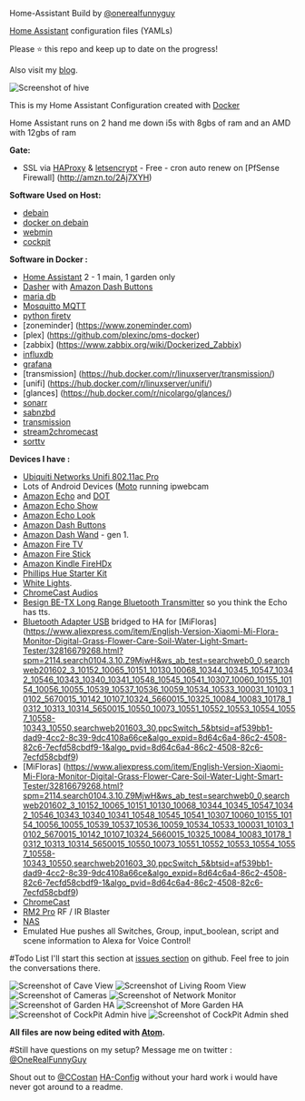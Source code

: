 Home-Assistant Build by [@onerealfunnyguy](https://twitter.com/onerealfunnyguy)

[Home Assistant](https://home-assistant.io/) configuration files (YAMLs)

Please :star: this repo and keep up to date on the progress!

Also visit my [blog](https://onerealfunnyguy.com).

![Screenshot of hive](https://onerealfunnyguy.com/screenshots/pic1.png)

This is my Home Assistant Configuration created with [Docker](https://home-assistant.io/docs/installation/docker/)

Home Assistant runs on 2 hand me down i5s with 8gbs of ram and an AMD with 12gbs of ram

**Gate:**
* SSL via [HAProxy](http://www.haproxy.org) & [letsencrypt](https://letsencrypt.org) - Free - cron auto renew on [PfSense Firewall] (http://amzn.to/2Aj7XYH)

**Software Used on Host:**
* [debain](https://www.debian.org)
* [docker on debain](https://www.docker.com/docker-debian)
* [webmin](http://www.webmin.com)
* [cockpit](http://cockpit-project.org)

**Software in Docker :**
* [Home Assistant](https://home-assistant.io/) 2 - 1 main, 1 garden only
* [Dasher](https://github.com/maddox/dasher) with [Amazon Dash Buttons](http://amzn.to/2hBiO8f)
* [maria db](https://hub.docker.com/_/mariadb/)
* [Mosquitto MQTT](https://hub.docker.com/_/eclipse-mosquitto/)
* [python firetv](https://github.com/happyleavesaoc/python-firetv)
* [zoneminder] (https://www.zoneminder.com)
* [plex] (https://github.com/plexinc/pms-docker)
* [zabbix] (https://www.zabbix.org/wiki/Dockerized_Zabbix)
* [influxdb](https://hub.docker.com/_/influxdb/)
* [grafana](https://hub.docker.com/r/grafana/grafana/)
* [transmission] (https://hub.docker.com/r/linuxserver/transmission/)
* [unifi] (https://hub.docker.com/r/linuxserver/unifi/)
* [glances] (https://hub.docker.com/r/nicolargo/glances/)
* [sonarr](https://hub.docker.com/r/linuxserver/sonarr/)
* [sabnzbd](https://github.com/linuxserver/docker-sabnzbd)
* [transmission](https://github.com/linuxserver/docker-transmission)
* [stream2chromecast](https://hub.docker.com/r/onerealfunnyguy/stream2cast/)
* [sorttv](https://hub.docker.com/r/onerealfunnyguy/sorttv/)


**Devices I have :**
* [Ubiquiti Networks Unifi 802.11ac Pro](http://amzn.to/2zdBR0i)
* Lots of Android Devices ([Moto](http://amzn.to/2xWSxYr) running ipwebcam
* [Amazon Echo](http://amzn.to/2zb9EHa) and [DOT](http://amzn.to/2h1pg7V)
* [Amazon Echo Show](http://amzn.to/2zfLayF)
* [Amazon Echo Look](http://amzn.to/2zh7w2J)
* [Amazon Dash Buttons](http://amzn.to/2hBiO8f)
* [Amazon Dash Wand](http://amzn.to/2zgb5q6) - gen 1.
* [Amazon Fire TV](http://amzn.to/2zglRMS)
* [Amazon Fire Stick](http://amzn.to/2zhCHej)
* [Amazon Kindle FireHDx](http://amzn.to/2ze7WF5)
* [Phillips Hue Starter Kit](http://amzn.to/2zcvLNo)
* [White Lights](http://amzn.to/2zicSe3).
* [ChromeCast Audios](https://store.google.com/product/chromecast_audio)
* [Besign BE-TX Long Range Bluetooth Transmitter](http://amzn.to/2yt9T3q) so you think the Echo has tts.
* [ Bluetooth Adapter USB](http://amzn.to/2xYYfJ2) bridged to HA for [MiFloras] (https://www.aliexpress.com/item/English-Version-Xiaomi-Mi-Flora-Monitor-Digital-Grass-Flower-Care-Soil-Water-Light-Smart-Tester/32816679268.html?spm=2114.search0104.3.10.Z9MjwH&ws_ab_test=searchweb0_0,searchweb201602_3_10152_10065_10151_10130_10068_10344_10345_10547_10342_10546_10343_10340_10341_10548_10545_10541_10307_10060_10155_10154_10056_10055_10539_10537_10536_10059_10534_10533_100031_10103_10102_5670015_10142_10107_10324_5660015_10325_10084_10083_10178_10312_10313_10314_5650015_10550_10073_10551_10552_10553_10554_10557_10558-10343_10550,searchweb201603_30,ppcSwitch_5&btsid=af539bb1-dad9-4cc2-8c39-9dc4108a66ce&algo_expid=8d64c6a4-86c2-4508-82c6-7ecfd58cbdf9-1&algo_pvid=8d64c6a4-86c2-4508-82c6-7ecfd58cbdf9)
* [MiFloras] (https://www.aliexpress.com/item/English-Version-Xiaomi-Mi-Flora-Monitor-Digital-Grass-Flower-Care-Soil-Water-Light-Smart-Tester/32816679268.html?spm=2114.search0104.3.10.Z9MjwH&ws_ab_test=searchweb0_0,searchweb201602_3_10152_10065_10151_10130_10068_10344_10345_10547_10342_10546_10343_10340_10341_10548_10545_10541_10307_10060_10155_10154_10056_10055_10539_10537_10536_10059_10534_10533_100031_10103_10102_5670015_10142_10107_10324_5660015_10325_10084_10083_10178_10312_10313_10314_5650015_10550_10073_10551_10552_10553_10554_10557_10558-10343_10550,searchweb201603_30,ppcSwitch_5&btsid=af539bb1-dad9-4cc2-8c39-9dc4108a66ce&algo_expid=8d64c6a4-86c2-4508-82c6-7ecfd58cbdf9-1&algo_pvid=8d64c6a4-86c2-4508-82c6-7ecfd58cbdf9)
* [ChromeCast](https://store.google.com/product/chromecast_2015)
* [RM2 Pro](http://amzn.to/2xYJXsf) RF / IR Blaster
* [NAS](http://amzn.to/2xX29SV)
* Emulated Hue pushes all Switches, Group, input_boolean, script and scene information to Alexa for Voice Control!

#Todo List
I'll start this section at [issues section](https://github.com/onerealfunnyguy/HA-Build/issues) on github.
Feel free to join the conversations there.

![Screenshot of Cave View](https://onerealfunnyguy.com/screenshots/pic2.png)
![Screenshot of Living Room View](https://onerealfunnyguy.com/screenshots/pic3.png)
![Screenshot of Cameras](https://onerealfunnyguy.com/screenshots/pic5.png)
![Screenshot of Network Monitor](https://onerealfunnyguy.com/screenshots/pic6.png)
![Screenshot of Garden HA](https://onerealfunnyguy.com/screenshots/pic10.pngg)
![Screenshot of More Garden HA](https://onerealfunnyguy.com/screenshots/pic13.png)
![Screenshot of CockPit Admin hive](https://onerealfunnyguy.com/screenshots/admin1.png)
![Screenshot of CockPit Admin shed](https://onerealfunnyguy.com/screenshots/admin2.png)


**All files are now being edited with [Atom](https://atom.io/).**

#Still have questions on my setup?
Message me on twitter : [@OneRealFunnyGuy](https://twitter.com/onerealfunnyguy)

Shout out to [@CCostan](https://twitter.com/ccostan) [HA-Config](https://github.com/CCOSTAN/Home-AssistantConfig)
without your hard work i would have never got around to a readme.  
